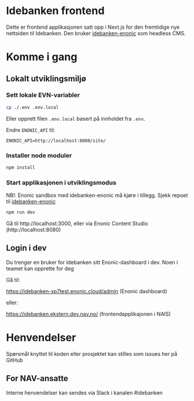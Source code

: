 # Idebanken frontend

Dette er frontend applikasjonen satt opp i Next.js for den fremtidige nye nettsiden til Idebanken. Den bruker [idebanken-enonic](https://github.com/navikt/idebanken-enonic/) som headless CMS.

# Komme i gang

## Lokalt utviklingsmiljø

### Sett lokale EVN-variabler

```bash
cp ./.env .env.local
```

Eller opprett filen `.env.local` basert på innholdet fra `.env`.

Endre `ENONIC_API` til:
```
ENONIC_API=http://localhost:8080/site/
```

### Installer node moduler

```bash
npm install
```


### Start applikasjonen i utviklingsmodus

NB!: Enonic sandbox med idebanken-enonic må kjøre i tillegg. Sjekk repoet til [idebanken-enonic](https://github.com/navikt/idebanken-enonic/)

```bash
npm run dev
```

Gå til http://localhost:3000, eller via Enonic Content Studio (http://localhost:8080)


## Login i dev

Du trenger en bruker for Idebanken sitt Enonic-dashboard i dev. Noen i teamet kan opprette for deg

Gå til:

https://idebanken-xp7test.enonic.cloud/admin (Enonic dashboard)

eller:

https://idebanken.ekstern.dev.nav.no/ (frontendapplikajonen i NAIS)



# Henvendelser

Spørsmål knyttet til koden eller prosjektet kan stilles som issues her på GitHub

## For NAV-ansatte

Interne henvendelser kan sendes via Slack i kanalen #idebanken
